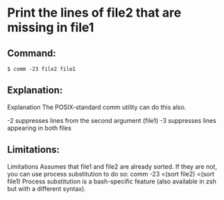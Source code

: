 # Print the lines of file2 that are missing in file1

## Command:
```
$ comm -23 file2 file1
```

## Explanation:
Explanation
The POSIX-standard comm utility can do this also.

-2 suppresses lines from the second argument (file1)
-3 suppresses lines appearing in both files

## Limitations:
Limitations
Assumes that file1 and file2 are already sorted.  If they are not, you can use process substitution to do so:
comm -23 <(sort file2) <(sort file1)
Process substitution is a bash-specific feature (also available in zsh but with a different syntax).

